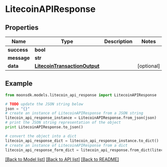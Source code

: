 # LitecoinAPIResponse


## Properties

Name | Type | Description | Notes
------------ | ------------- | ------------- | -------------
**success** | **bool** |  | 
**message** | **str** |  | 
**data** | [**LitecoinTransactionOutput**](LitecoinTransactionOutput.md) |  | [optional] 

## Example

```python
from moonsdk.models.litecoin_api_response import LitecoinAPIResponse

# TODO update the JSON string below
json = "{}"
# create an instance of LitecoinAPIResponse from a JSON string
litecoin_api_response_instance = LitecoinAPIResponse.from_json(json)
# print the JSON string representation of the object
print LitecoinAPIResponse.to_json()

# convert the object into a dict
litecoin_api_response_dict = litecoin_api_response_instance.to_dict()
# create an instance of LitecoinAPIResponse from a dict
litecoin_api_response_form_dict = litecoin_api_response.from_dict(litecoin_api_response_dict)
```
[[Back to Model list]](../README.md#documentation-for-models) [[Back to API list]](../README.md#documentation-for-api-endpoints) [[Back to README]](../README.md)


